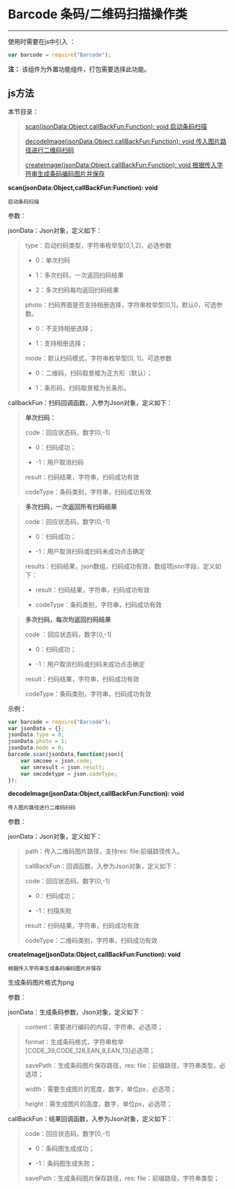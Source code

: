 # Barcode 条码/二维码扫描操作类

----------



使用时需要在js中引入 ：

```javascript
var barcode = require("Barcode"); 
```

**注：** 该组件为外置功能组件，打包需要选择此功能。

<h2 id="cid_1">js方法</h2>  


本节目录：

>[ scan(jsonData:Object,callBackFun:Function): void  启动条码扫描 ](#ff_0)
> 
> [decodeImage(jsonData:Object,callBackFun:Function): void  传入图片路径进行二维码扫码 ](#ff_1)
>
>[ createImage(jsonData:Object,callBackFun:Function): void   根据传入字符串生成条码编码图片并保存  ](#ff_2)

<span id="ff_0">**scan(jsonData:Object,callBackFun:Function): void**</span>  

<code>启动条码扫描</code>    

参数：  

jsonData：Json对象，定义如下：  

> type：启动扫码类型，字符串枚举型[0,1,2]，必选参数
> 
> - 0：单次扫码
> 
> - 1：多次扫码，一次返回扫码结果
> 
> - 2：多次扫码每均返回扫码结果
> 
> photo：扫码界面是否支持相册选择，字符串枚举型[0,1]，默认0，可选参数。
> 
> - 0：不支持相册选择；
> 
> - 1：支持相册选择；
> 
> mode：默认扫码模式，字符串枚举型[0, 1]，可选参数
> 
> -  0：二维码，扫码取景框为正方形（默认）；
> 
> -  1：条形码，扫码取景框为长条形。

callbackFun：扫码回调函数，入参为Json对象，定义如下：

> **单次扫码：**
> 
> code：回应状态码，数字[0,-1]
> 
> - 0：扫码成功；
> 
> - -1：用户取消扫码
> 
> result：扫码结果，字符串，扫码成功有效
> 
> codeType：条码类别，字符串，扫码成功有效
 
> **多次扫码，一次返回所有扫码结果**
> 
> code：回应状态码，数字[0,-1]
> 
> - 0：扫码成功；
> 
> - -1：用户取消扫码或扫码未成功点击确定
> 
> results：扫码结果，json数组，扫码成功有效，数组项json字段，定义如下：
> 
> - result：扫码结果，字符串，扫码成功有效
> 
> - codeType：条码类别，字符串，扫码成功有效
 
> **多次扫码，每次均返回扫码结果**
> 
> code ：回应状态码，数字[0,-1]
> 
> - 0：扫码成功；
> 
> - -1：用户取消扫码或扫码未成功点击确定
> 
> result：扫码结果，字符串，扫码成功有效
> 
> codeType：条码类别，字符串，扫码成功有效




示例：

```javascript
var barcode = require("Barcode"); 
var jsonData = {};
jsonData.type = 0;
jsonData.photo = 1;
jsonData.mode = 0;
barcode.scan(jsonData,function(json){
	var smcoee = json.code;
	var smresult = json.result;
	var smcodetype = json.codeType;
});
```




<span id="ff_1">**decodeImage(jsonData:Object,callBackFun:Function): void**</span>  

<code>传入图片路径进行二维码扫码</code>


参数：

jsonData：Json对象，定义如下：

> path：传入二维码图片路径，支持res: file:前缀路径传入。
> 
> callBackFun：回调函数，入参为Json对象，定义如下：
> 
> code：回应状态码，数字[0,-1]
> 
> - 0：扫码成功；
> 
> - -1：扫描失败
> 
> result：扫码结果，字符串，扫码成功有效
> 
> codeType：二维码类别，字符串，扫码成功有效


<span id="ff_2">**createImage(jsonData:Object,callBackFun:Function): void**</span>  

<code>根据传入字符串生成条码编码图片并保存</code>  

生成条码图片格式为png

参数：  

jsonData：生成条码参数，Json对象，定义如下：  

> content：需要进行编码的内容，字符串，必选项；
> 
> format：生成条码格式，字符串枚举[CODE_39,CODE_128,EAN_8,EAN_13]必选项；
> 
> savePath：生成条码图片保存路径，res: file：前缀路径，字符串类型，必选项；
> 
> width：需要生成图片的宽度，数字，单位px，必选项；
> 
> height：需生成图片的高度，数字，单位px，必选项；

callBackFun：结果回调函数，入参为Json对象，定义如下：  

> code：回应状态码，数字[0,-1]
> 
> - 0：条码图生成成功；
> 
> - -1：条码图生成失败；
> 
> savePath：生成条码图片保存路径，res: file：前缀路径，字符串类型；
